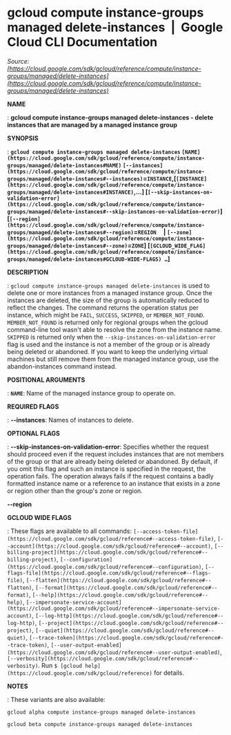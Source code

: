 # gcloud compute instance-groups managed delete-instances  |  Google Cloud CLI Documentation

*Source: [https://cloud.google.com/sdk/gcloud/reference/compute/instance-groups/managed/delete-instances](https://cloud.google.com/sdk/gcloud/reference/compute/instance-groups/managed/delete-instances)*

**NAME**

: **gcloud compute instance-groups managed delete-instances - delete instances that are managed by a managed instance group**

**SYNOPSIS**

: **`gcloud compute instance-groups managed delete-instances` `[NAME](https://cloud.google.com/sdk/gcloud/reference/compute/instance-groups/managed/delete-instances#NAME)` `[--instances](https://cloud.google.com/sdk/gcloud/reference/compute/instance-groups/managed/delete-instances#--instances)`=`INSTANCE`,[`[INSTANCE](https://cloud.google.com/sdk/gcloud/reference/compute/instance-groups/managed/delete-instances#INSTANCE)`,…] [`[--skip-instances-on-validation-error](https://cloud.google.com/sdk/gcloud/reference/compute/instance-groups/managed/delete-instances#--skip-instances-on-validation-error)`] [`[--region](https://cloud.google.com/sdk/gcloud/reference/compute/instance-groups/managed/delete-instances#--region)`=`REGION`     | `[--zone](https://cloud.google.com/sdk/gcloud/reference/compute/instance-groups/managed/delete-instances#--zone)`=`ZONE`] [`[GCLOUD_WIDE_FLAG](https://cloud.google.com/sdk/gcloud/reference/compute/instance-groups/managed/delete-instances#GCLOUD-WIDE-FLAGS) …`]**

**DESCRIPTION**

: `gcloud compute instance-groups managed delete-instances` is used to
delete one or more instances from a managed instance group. Once the instances
are deleted, the size of the group is automatically reduced to reflect the
changes.
The command returns the operation status per instance, which might be
``FAIL``,
``SUCCESS``,
``SKIPPED``, or
``MEMBER_NOT_FOUND``.
``MEMBER_NOT_FOUND`` is returned only for
regional groups when the gcloud command-line tool wasn't able to resolve the
zone from the instance name. ``SKIPPED`` is
returned only when the `--skip-instances-on-validation-error` flag is
used and the instance is not a member of the group or is already being deleted
or abandoned.
If you want to keep the underlying virtual machines but still remove them from
the managed instance group, use the abandon-instances command instead.

**POSITIONAL ARGUMENTS**

: **`NAME`**:
Name of the managed instance group to operate on.

**REQUIRED FLAGS**

: **--instances**:
Names of instances to delete.

**OPTIONAL FLAGS**

: **--skip-instances-on-validation-error**:
Specifies whether the request should proceed even if the request includes
instances that are not members of the group or that are already being deleted or
abandoned. By default, if you omit this flag and such an instance is specified
in the request, the operation fails. The operation always fails if the request
contains a badly formatted instance name or a reference to an instance that
exists in a zone or region other than the group's zone or region.

**--region**

**GCLOUD WIDE FLAGS**

: These flags are available to all commands: `[--access-token-file](https://cloud.google.com/sdk/gcloud/reference#--access-token-file)`,
`[--account](https://cloud.google.com/sdk/gcloud/reference#--account)`, `[--billing-project](https://cloud.google.com/sdk/gcloud/reference#--billing-project)`,
`[--configuration](https://cloud.google.com/sdk/gcloud/reference#--configuration)`,
`[--flags-file](https://cloud.google.com/sdk/gcloud/reference#--flags-file)`,
`[--flatten](https://cloud.google.com/sdk/gcloud/reference#--flatten)`, `[--format](https://cloud.google.com/sdk/gcloud/reference#--format)`, `[--help](https://cloud.google.com/sdk/gcloud/reference#--help)`, `[--impersonate-service-account](https://cloud.google.com/sdk/gcloud/reference#--impersonate-service-account)`,
`[--log-http](https://cloud.google.com/sdk/gcloud/reference#--log-http)`,
`[--project](https://cloud.google.com/sdk/gcloud/reference#--project)`, `[--quiet](https://cloud.google.com/sdk/gcloud/reference#--quiet)`, `[--trace-token](https://cloud.google.com/sdk/gcloud/reference#--trace-token)`, `[--user-output-enabled](https://cloud.google.com/sdk/gcloud/reference#--user-output-enabled)`,
`[--verbosity](https://cloud.google.com/sdk/gcloud/reference#--verbosity)`.
Run `$ [gcloud help](https://cloud.google.com/sdk/gcloud/reference)` for details.

**NOTES**

: These variants are also available:

```
gcloud alpha compute instance-groups managed delete-instances
```

```
gcloud beta compute instance-groups managed delete-instances
```
